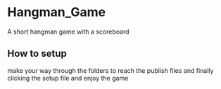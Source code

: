 # Hangman_Game
A short hangman game with a scoreboard

## How to setup
make your way through the folders to reach the publish files and finally clicking the setup file and enjoy the game

